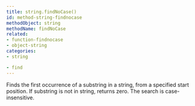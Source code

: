 ```yaml
---
title: string.findNoCase()
id: method-string-findnocase
methodObject: string
methodName: findNoCase
related:
- function-findnocase
- object-string
categories:
- string

- find
---
```


Finds the first occurrence of a substring in a string, from a
        specified start position. If substring is not in string,
        returns zero. The search is case-insensitive.